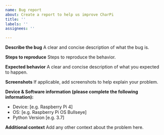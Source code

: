 ```yaml
---
name: Bug report
about: Create a report to help us improve CharPi
title: ''
labels: ''
assignees: ''

---
```


**Describe the bug**
A clear and concise description of what the bug is.

**Steps to reproduce**
Steps to reproduce the behavior.

**Expected behavior**
A clear and concise description of what you expected to happen.

**Screenshots**
If applicable, add screenshots to help explain your problem.

**Device & Software information (please complete the following information):**
 - Device: [e.g. Raspberry Pi 4]
 - OS: [e.g. Raspberry Pi OS Bullseye]
 - Python Version [e.g. 3.7]

**Additional context**
Add any other context about the problem here.
